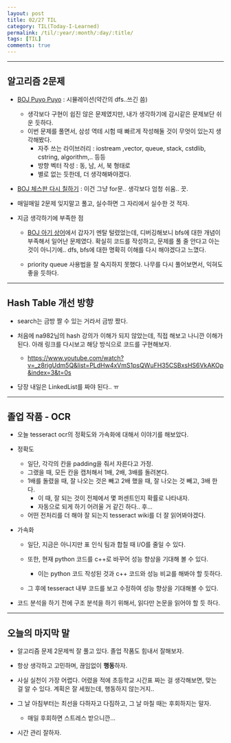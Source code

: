 ```yaml
---
layout: post
title: 02/27 TIL
category: TIL(Today-I-Learned)
permalink: /til/:year/:month/:day/:title/
tags: [TIL]
comments: true
---
```


---
## 알고리즘 2문제

* [BOJ Puyo Puyo](https://www.acmicpc.net/problem/11559) : 시뮬레이션(약간의 dfs..쓰긴 씀)
    * 생각보다 구현이 쉽진 않은 문제였지만, 내가 생각하기에 감시같은 문제보단 쉬운 듯하다.
    * 이번 문제를 풀면서, 삼성 역테 시험 때 빠르게 작성해둘 것이 무엇이 있는지 생각해봤다.
        * 자주 쓰는 라이브러리 : iostream ,vector, queue, stack, cstdlib, cstring, algorithm,.. 등등
        * 방향 벡터 작성 : 동, 남, 서, 북 형태로
        * 별로 없는 듯한데, 더 생각해봐야겠다.

* [BOJ 체스판 다시 칠하기](https://www.acmicpc.net/problem/1018) : 이건 그냥 for문.. 생각보다 엄청 쉬움.. 끗.


* 매일매일 2문제 잊지말고 풀고, 실수하면 그 자리에서 실수한 것 적자.

* 지금 생각하기에 부족한 점
    * [BOJ 아기 상어](https://www.acmicpc.net/problem/16236)에서 갑자기 멘탈 털렸었는데, 디버깅해보니 bfs에 대한 개념이 부족해서 일어난 문제였다. 확실히 코드를 작성하고, 문제를 풀 줄 안다고 아는 것이 아니기에.. dfs, bfs에 대한 명확히 이해를 다시 해야겠다고 느꼈다.

    * priority queue 사용법을 잘 숙지하지 못했다. 나무를 다시 풀어보면서, 익혀도 좋을 듯하다.

---
## Hash Table 개선 방향

* search는 금방 짤 수 있는 거라서 금방 짰다.

* 처음에 na982님의 hash 강의가 이해가 되지 않았는데, 직접 해보고 나니깐 이해가 된다. 아래 링크를 다시보고 해당 방식으로 코드를 구현해보자.
    * https://www.youtube.com/watch?v=_z8rigUdm5Q&list=PLdHw4xVmS1psQWuFH35CSBxsHS6VkAKOp&index=3&t=0s 

* 당장 내일은 LinkedList를 짜야 된다.. ㅠ

---

## 졸업 작품 - OCR

* 오늘 tesseract ocr의 정확도와 가속화에 대해서 이야기를 해보았다.

* 정확도
    * 일단, 각각의 칸을 padding을 줘서 자른다고 가정.
    * 그랬을 때, 모든 칸을 캡처해서 1배, 2배, 3배를 돌려본다.
    * 1배를 돌렸을 때, 잘 나오는 것은 빼고 2배 했을 때, 잘 나오는 것 빼고, 3배 한다.
        * 이 때, 잘 되는 것이 전체에서 몇 퍼센트인지 확률로 나타내자.
        * 자동으로 되게 하기 어려울 거 같긴 하다.. 후...
    * 어떤 전처리를 더 해야 잘 되는지 tesseract wiki를 더 잘 읽어봐야겠다.


* 가속화
    * 일단, 지금은 아니지만 표 인식 팀과 합칠 때 I/O를 줄일 수 있다.
    * 또한, 현재 python 코드를 c++로 바꾸어 성능 향상을 기대해 볼 수 있다.
        * 이는 python 코드 작성된 것과 c++ 코드와 성능 비교를 해봐야 할 듯하다.
    
    * 그 후에 tesseract 내부 코드를 보고 수정하여 성능 향상을 기대해볼 수 있다.

* 코드 분석을 하기 전에 구조 분석을 하기 위해서, 읽다만 논문을 읽어야 할 듯 하다.

---

## 오늘의 마지막 말

* 알고리즘 문제 2문제씩 잘 풀고 있다. 졸업 작품도 힘내서 잘해보자.

* 항상 생각하고 고민하며, 끊임없이 <b>행동</b>하자.<br>

* 사실 실천이 가장 어렵다. 어렸을 적에 초등학교 시간표 짜는 걸 생각해보면, 맞는 걸 알 수 있다. 계획은 잘 세웠는데, 행동하지 않는거지..

* 그 날 아침부터는 최선을 다하자고 다짐하고, 그 날 마칠 때는 후회하지는 말자.
    * 매일 후회하면 스트레스 받으니깐...

* 시간 관리 잘하자.
